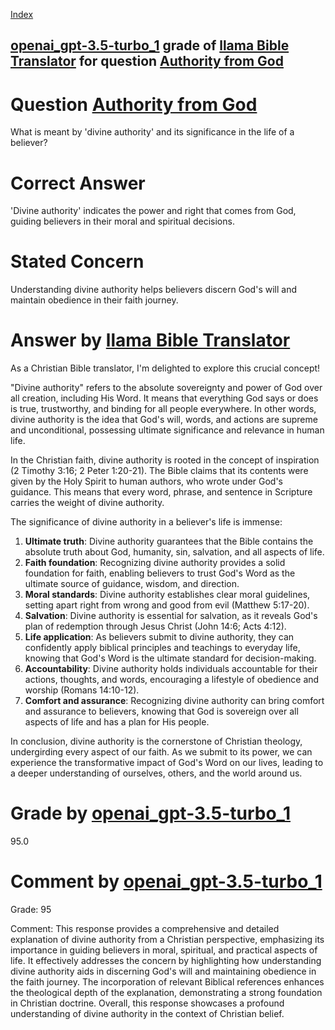 
[Index](../../../../index.md)
## [openai_gpt-3.5-turbo_1](../../../grading_models/openai_gpt-3.5-turbo_1.md) grade of [llama Bible Translator](../../../answering_models/llama_Bible_Translator.md) for question [Authority from God](../../../questions/Authority_from_God.md)

# Question [Authority from God](../../../questions/Authority_from_God.md)
What is meant by 'divine authority' and its significance in the life of a believer?

# Correct Answer
'Divine authority' indicates the power and right that comes from God, guiding believers in their moral and spiritual decisions.

# Stated Concern
Understanding divine authority helps believers discern God's will and maintain obedience in their faith journey.

# Answer by [llama Bible Translator](../../../answering_models/llama_Bible_Translator.md)
As a Christian Bible translator, I'm delighted to explore this crucial concept!

"Divine authority" refers to the absolute sovereignty and power of God over all creation, including His Word. It means that everything God says or does is true, trustworthy, and binding for all people everywhere. In other words, divine authority is the idea that God's will, words, and actions are supreme and unconditional, possessing ultimate significance and relevance in human life.

In the Christian faith, divine authority is rooted in the concept of inspiration (2 Timothy 3:16; 2 Peter 1:20-21). The Bible claims that its contents were given by the Holy Spirit to human authors, who wrote under God's guidance. This means that every word, phrase, and sentence in Scripture carries the weight of divine authority.

The significance of divine authority in a believer's life is immense:

1. **Ultimate truth**: Divine authority guarantees that the Bible contains the absolute truth about God, humanity, sin, salvation, and all aspects of life.
2. **Faith foundation**: Recognizing divine authority provides a solid foundation for faith, enabling believers to trust God's Word as the ultimate source of guidance, wisdom, and direction.
3. **Moral standards**: Divine authority establishes clear moral guidelines, setting apart right from wrong and good from evil (Matthew 5:17-20).
4. **Salvation**: Divine authority is essential for salvation, as it reveals God's plan of redemption through Jesus Christ (John 14:6; Acts 4:12).
5. **Life application**: As believers submit to divine authority, they can confidently apply biblical principles and teachings to everyday life, knowing that God's Word is the ultimate standard for decision-making.
6. **Accountability**: Divine authority holds individuals accountable for their actions, thoughts, and words, encouraging a lifestyle of obedience and worship (Romans 14:10-12).
7. **Comfort and assurance**: Recognizing divine authority can bring comfort and assurance to believers, knowing that God is sovereign over all aspects of life and has a plan for His people.

In conclusion, divine authority is the cornerstone of Christian theology, undergirding every aspect of our faith. As we submit to its power, we can experience the transformative impact of God's Word on our lives, leading to a deeper understanding of ourselves, others, and the world around us.

# Grade by [openai_gpt-3.5-turbo_1](../../../grading_models/openai_gpt-3.5-turbo_1.md)
95.0

# Comment by [openai_gpt-3.5-turbo_1](../../../grading_models/openai_gpt-3.5-turbo_1.md)
Grade: 95

Comment: This response provides a comprehensive and detailed explanation of divine authority from a Christian perspective, emphasizing its importance in guiding believers in moral, spiritual, and practical aspects of life. It effectively addresses the concern by highlighting how understanding divine authority aids in discerning God's will and maintaining obedience in the faith journey. The incorporation of relevant Biblical references enhances the theological depth of the explanation, demonstrating a strong foundation in Christian doctrine. Overall, this response showcases a profound understanding of divine authority in the context of Christian belief.
